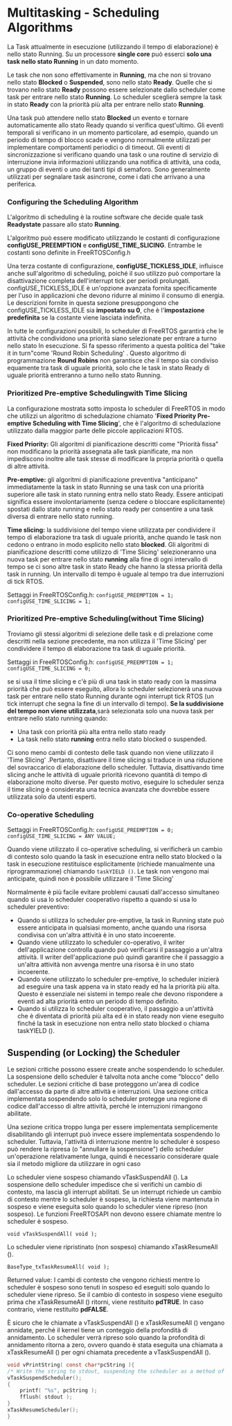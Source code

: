 # Multitasking - Scheduling Algorithms

La Task attualmente in esecuzione (utilizzando il tempo di elaborazione) è nello stato Running. Su un processore **single core** può esserci **solo una task nello stato Running** in un dato momento.

Le task che non sono effettivamente in **Running**, ma che non si trovano nello stato **Blocked** o **Suspended**, sono nello stato **Ready**. Quelle che si trovano nello stato **Ready** possono essere selezionate dallo scheduler come task per entrare nello stato **Running**. Lo scheduler sceglierà sempre la task in stato **Ready** con la priorità più alta per entrare nello stato **Running**.

Una task può attendere nello stato **Blocked**  un evento e tornare automaticamente allo stato Ready quando si verifica quest'ultimo. Gli eventi temporali si verificano in un momento particolare, ad esempio, quando un periodo di tempo di blocco scade e vengono normalmente utilizzati per implementare comportamenti periodici o di timeout. Gli eventi di sincronizzazione si verificano quando una task o una routine di servizio di interruzione invia informazioni utilizzando una notifica di attività, una coda, un gruppo di eventi o uno dei tanti tipi di semaforo. Sono generalmente utilizzati per segnalare task asincrone, come i dati che arrivano a una periferica.

### Configuring the Scheduling Algorithm

L'algoritmo di scheduling è la routine software che decide quale task **Readystate** passare allo stato **Running**.

L'algoritmo può essere modificato utilizzando le costanti di configurazione **configUSE_PREEMPTION** e **configUSE_TIME_SLICING**. Entrambe le costanti sono definite in FreeRTOSConfig.h

Una terza costante di configurazione, **configUSE_TICKLESS_IDLE**, influisce anche sull'algoritmo di scheduling, poiché il suo utilizzo può comportare la disattivazione completa dell'interrupt tick per periodi prolungati. configUSE_TICKLESS_IDLE è un'opzione avanzata fornita specificamente per l'uso in applicazioni che devono ridurre al minimo il consumo di energia.  Le descrizioni fornite in questa sezione presuppongono che configUSE_TICKLESS_IDLE sia **impostato su 0**, che è l'**impostazione predefinita** se la costante viene lasciata indefinita.

In tutte le configurazioni possibili, lo scheduler di FreeRTOS garantirà che le attività che condividono una priorità siano selezionate per entrare a turno nello stato In esecuzione. Si fa spesso riferimento a questa politica del "take it in turn"come 'Round Robin Scheduling' . Questo algoritmo di programmazione **Round Robins** non garantisce che il tempo sia condiviso equamente tra task di uguale priorità, solo che le task in stato Ready di uguale priorità entreranno a turno nello stato Running.

### Prioritized Pre-emptive Schedulingwith Time Slicing

La configurazione mostrata sotto imposta lo scheduler di FreeRTOS in modo che utilizzi un algoritmo di schedulazione chiamato '**Fixed Priority Pre-emptive Scheduling with Time Slicing**', che è l'algoritmo di schedulazione utilizzato dalla maggior parte delle piccole applicazioni RTOS. 

**Fixed Priority:** Gli algoritmi di pianificazione descritti come "Priorità fissa" non modificano la priorità assegnata alle task pianificate, ma non impediscono inoltre alle task stesse di modificare la propria priorità o quella di altre attività.

**Pre-emptive:** gli algoritmi di pianificazione preventiva "anticipano" immediatamente la task in stato Running se una task con una priorità superiore alle task in stato running entra nello stato Ready. Essere anticipati significa essere involontariamente (senza cedere o bloccare esplicitamente) spostati dallo stato running e nello stato ready per consentire a una task diversa di entrare nello stato running.

**Time slicing:** la suddivisione del tempo viene utilizzata per condividere il tempo di elaborazione tra task di uguale priorità, anche quando le task non cedono o entrano in modo esplicito nello stato **blocked**. Gli algoritmi di pianificazione descritti come utilizzo di 'Time Slicing' selezioneranno una nuova task per entrare nello stato **running** alla fine di ogni intervallo di tempo se ci sono altre task in stato Ready che hanno la stessa priorità della task in running. Un intervallo di tempo è uguale al tempo tra due interruzioni di tick RTOS.

Settaggi in FreeRTOSConfig.h: `configUSE_PREEMPTION = 1; configUSE_TIME_SLICING = 1;`

### Prioritized Pre-emptive Scheduling(without Time Slicing)

Troviamo gli stessi algoritmi di selezione delle task e di prelazione come descritti nella sezione precedente, ma non utilizza il 'Time Slicing'  per condividere il tempo di elaborazione tra task di uguale priorità.

Settaggi in FreeRTOSConfig.h: `configUSE_PREEMPTION = 1; configUSE_TIME_SLICING = 0;`

se si usa il time slicing e c'è più di una task in stato ready con la massima priorità che può essere eseguito, allora lo scheduler selezionerà una nuova task per entrare nello stato Running durante ogni interrupt tick RTOS (un tick interrupt che segna la fine di un intervallo di tempo). **Se la suddivisione del tempo non viene utilizzata**,sarà selezionata solo una nuova task per entrare nello stato running quando: 

* Una task con priorità più alta entra nello stato ready
* La task nello stato **running** entra nello stato blocked o suspended.

Ci sono meno cambi di contesto delle task quando non viene utilizzato il 'Time Slicing' .Pertanto, disattivare il time slicing si traduce in una riduzione del sovraccarico di elaborazione dello scheduler. Tuttavia, disattivando time slicing anche le attività di uguale priorità ricevono quantità di tempo di elaborazione molto diverse. Per questo motivo, eseguire lo scheduler senza il time slicing è considerata una tecnica avanzata che dovrebbe essere utilizzata solo da utenti esperti.

### Co-operative Scheduling

Settaggi in FreeRTOSConfig.h: `configUSE_PREEMPTION = 0; configUSE_TIME_SLICING = ANY VALUE;`

Quando viene utilizzato il co-operative scheduling, si verificherà un cambio di contesto solo quando la task in esecuzione entra nello stato blocked o la task in esecuzione restituisce esplicitamente (richiede manualmente una riprogrammazione) chiamando `taskYIELD ()`. Le task non vengono mai anticipate, quindi non è possibile utilizzare il 'Time Slicing'

Normalmente è più facile evitare problemi causati dall'accesso simultaneo quando si usa lo scheduler cooperativo rispetto a quando si usa lo scheduler preventivo:

* Quando si utilizza lo scheduler pre-emptive, la task in Running state può essere anticipata in qualsiasi momento, anche quando una risorsa condivisa con un'altra attività è in uno stato incoerente.
*  Quando viene utilizzato lo scheduler co-operativo, il writer dell'applicazione controlla quando può verificarsi il passaggio a un'altra attività. Il writer dell'applicazione può quindi garantire che il passaggio a un'altra attività non avvenga mentre una risorsa è in uno stato incoerente.
* Quando viene utilizzato lo scheduler pre-emptive, lo scheduler inizierà ad eseguire una task appena va in stato ready ed ha la priorità più alta. Questo è essenziale nei sistemi in tempo reale che devono rispondere a eventi ad alta priorità entro un periodo di tempo definito.
* Quando si utilizza lo scheduler cooperativo, il passaggio a un'attività che è diventata di priorità più alta ed è in stato ready non viene eseguito finché la task in esecuzione non entra nello stato blocked o chiama taskYIELD ().

## Suspending (or Locking) the Scheduler

Le sezioni critiche possono essere create anche sospendendo lo scheduler. La sospensione dello scheduler è talvolta nota anche come "blocco" dello scheduler. Le sezioni critiche di base proteggono un'area di codice dall'accesso da parte di altre attività e interruzioni. Una sezione critica implementata sospendendo solo lo scheduler protegge una regione di codice dall'accesso di altre attività, perché le interruzioni rimangono abilitate.

Una sezione critica troppo lunga per essere implementata semplicemente disabilitando gli interrupt può invece essere implementata sospendendo lo scheduler. Tuttavia, l'attività di interruzione mentre lo scheduler è sospeso può rendere la ripresa (o "annullare la sospensione") dello scheduler un'operazione relativamente lunga, quindi è necessario considerare quale sia il metodo migliore da utilizzare in ogni caso

Lo scheduler viene sospeso chiamando vTaskSuspendAll (). La sospensione dello scheduler impedisce che si verifichi un cambio di contesto, ma lascia gli interrupt abilitati. Se un interrupt richiede un cambio di contesto mentre lo scheduler è sospeso, la richiesta viene mantenuta in sospeso e viene eseguita solo quando lo scheduler viene ripreso (non sospeso). Le funzioni FreeRTOSAPI non devono essere chiamate mentre lo scheduler è sospeso.

`void vTaskSuspendAll( void );`

Lo scheduler viene ripristinato (non sospeso) chiamando xTaskResumeAll ().

`BaseType_txTaskResumeAll( void );`

Returned value: I cambi di contesto che vengono richiesti mentre lo scheduler è sospeso sono tenuti in sospeso ed eseguiti solo quando lo scheduler viene ripreso. Se il cambio di contesto in sospeso viene eseguito prima che xTaskResumeAll () ritorni, viene restituito **pdTRUE**. In caso contrario, viene restituito **pdFALSE**.

È sicuro che le chiamate a vTaskSuspendAll () e xTaskResumeAll () vengano annidate, perché il kernel tiene un conteggio della profondità di annidamento. Lo scheduler verrà ripreso solo quando la profondità di annidamento ritorna a zero, ovvero quando è stata eseguita una chiamata a xTaskResumeAll () per ogni chiamata precedente a vTaskSuspendAll ().

```c
void vPrintString( const char*pcString ){
/* Write the string to stdout, suspending the scheduler as a method of mutualexclusion. */
vTaskSuspendScheduler();
{
	printf( "%s", pcString );
	fflush( stdout );
}
xTaskResumeScheduler();
}
```

